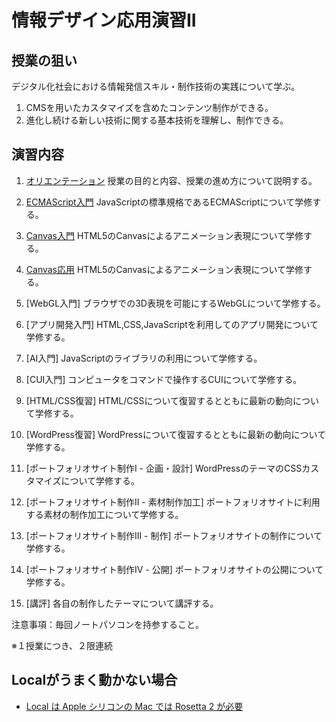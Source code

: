 # 情報デザイン応用演習II

## 授業の狙い

デジタル化社会における情報発信スキル・制作技術の実践について学ぶ。

1. CMSを用いたカスタマイズを含めたコンテンツ制作ができる。
2. 進化し続ける新しい技術に関する基本技術を理解し、制作できる。

## 演習内容
1. [オリエンテーション](./ida_01.md)
授業の目的と内容、授業の進め方について説明する。

2. [ECMAScript入門](./ida_02.md)
JavaScriptの標準規格であるECMAScriptについて学修する。

3. [Canvas入門](./ida_03.md)
HTML5のCanvasによるアニメーション表現について学修する。

4. [Canvas応用](./ida_04.md)
HTML5のCanvasによるアニメーション表現について学修する。

5. [WebGL入門]
ブラウザでの3D表現を可能にするWebGLについて学修する。

6. [アプリ開発入門]
HTML,CSS,JavaScriptを利用してのアプリ開発について学修する。

7. [AI入門]
JavaScriptのライブラリの利用について学修する。

8. [CUI入門]
コンピュータをコマンドで操作するCUIについて学修する。

9.  [HTML/CSS復習]
HTML/CSSについて復習するとともに最新の動向について学修する。

10.  [WordPress復習]
WordPressについて復習するとともに最新の動向について学修する。

11.  [ポートフォリオサイト制作I - 企画・設計]
WordPressのテーマのCSSカスタマイズについて学修する。

12.  [ポートフォリオサイト制作II - 素材制作加工]
ポートフォリオサイトに利用する素材の制作加工について学修する。

13.  [ポートフォリオサイト制作III - 制作]
ポートフォリオサイトの制作について学修する。

14.  [ポートフォリオサイト制作IV - 公開]
ポートフォリオサイトの公開について学修する。

15.  [講評]
各自の制作したテーマについて講評する。

<!--
## 最終課題 ヒント
-  [最終課題 ヒント](./ida_kadai_hint.md)

もっと楽したい人は、14回目のページ参照
-->

<!--
1.   [WordPress ---スターターテーマ---]
WordPressのテーマ作成の雛形となるスターターテーマについて学修する。
-->
<!--(変更) CSSでレイアウト-->
<!--
1.   [WordPress ---CSSカスタマイズ---]
WordPressのテーマのCSSカスタマイズについて学修する。
-->
<!--(変更)Wordpress復習+α-->

<!--
1.    [WordPress ---PHPカスタマイズ---]
WordPressのテーマのPHPカスタマイズについて学修する。
-->
<!--(変更 )Wordpress CSS,PHPカスタマイズ-->

<!--
1.   [WordPressオリジナルテーマ制作I]<!-- (変更 Wordpressによるポートフォリオサイトの制作I)-->
<!--
2.   [WordPressオリジナルテーマ制作II] -->
<!--(変更 Wordpressによるポートフォリオサイトの制作II)
WordPressのオリジナルテーマを制作する。-->

<!--
1.   [講評]
各自の制作したテーマについて講評する。
-->
注意事項：毎回ノートパソコンを持参すること。


※１授業につき、２限連続

## Localがうまく動かない場合
- [Local は Apple シリコンの Mac では Rosetta 2 が必要](../../App/Local/index.md)